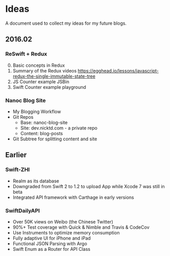 # Ideas

A document used to collect my ideas for my future blogs.

## 2016.02

### ReSwift + Redux

0. Basic concepts in Redux
0. Summary of the Redux videos https://egghead.io/lessons/javascript-redux-the-single-immutable-state-tree
0. JS Counter example JSBin
0. Swift Counter example playground

### Nanoc Blog Site

* My Blogging Workflow
* Git Repos
  * Base: nanoc-blog-site
  * Site: dev.nicktd.com - a private repo
  * Content: blog-posts
* Git Subtree for splitting content and site

## Earlier

### Swift-ZHI

* Realm as its database
* Downgraded from Swift 2 to 1.2 to upload App while Xcode 7 was still in beta
* Integrated API framework with Carthage in early versions

### SwiftDailyAPI

* Over 50K views on Weibo (the Chinese Twitter)
* 90%+ Test coverage with Quick & Nimble and Travis & CodeCov
* Use Instruments to optimize memory consumption
* Fully adaptive UI for iPhone and iPad
* Functional JSON Parsing with Argo
* Swift Enum as a Router for API Class
